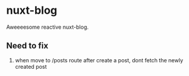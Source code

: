 # nuxt-blog

Aweeeesome reactive nuxt-blog.

## Need to fix

1. when move to /posts route after create a post, dont fetch the newly created post

